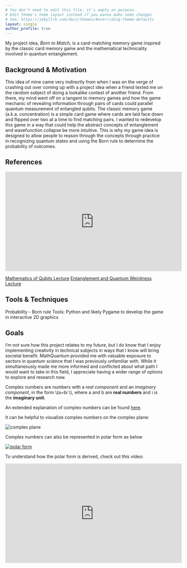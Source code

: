 ```yaml
---
# You don't need to edit this file, it's empty on purpose.
# Edit theme's home layout instead if you wanna make some changes
# See: https://jekyllrb.com/docs/themes/#overriding-theme-defaults
layout: single
author_profile: true
---
```


My project idea, *Born to Match*, is a card-matching memory game inspired by the classic card memory game and the mathematical technicality involved in quantum entanglement.

## Background & Motivation
This idea of mine came very indirectly from when I was on the verge of crashing out over coming up with a project idea when a friend texted me on the random subject of doing a lookalike contest of another friend. From there, my mind went off on a tangent to memory games and how the game mechanic of revealing information through pairs of cards could parallel quantum measurement of entangled qubits. 
The classic memory game (a.k.a. concentration) is a simple card game where cards are laid face down and flipped over two at a time to find matching pairs. I wanted to redevelop this game in a way that could help the abstract concepts of entanglement and wavefunction collapse be more intuitive. This is why my game idea is designed to allow people to reason through the concepts through practice in recognizing quantum states and using the Born rule to determine the probability of outcomes.

## References
<iframe width="560" height="315" src="https://www.youtube.com/embed/VHlqY44fOg0?si=ncti7UqUHit834us" title="YouTube video player" frameborder="0" allow="accelerometer; autoplay; clipboard-write; encrypted-media; gyroscope; picture-in-picture; web-share" referrerpolicy="strict-origin-when-cross-origin" allowfullscreen></iframe>

[Mathematics of Qubits Lecture](https://docs.google.com/presentation/d/1pi_6498MqlfkSN3ZbfHY6kDRTPE2QkZzAT8bSr8HxHQ/edit?slide=id.g36a4fa07a6c_0_223#slide=id.g36a4fa07a6c_0_223)
[Entanglement and Quantum Weirdness Lecture](https://drive.google.com/file/d/1goI9iI8Eln5AFBIE-YvFLN6N5-Lk3go9/view)

## Tools & Techniques 
Probability - Born rule
Tools: Python and likely Pygame to develop the game in interactive 2D graphics

## Goals
I’m not sure how this project relates to my future, but I do know that I enjoy implementing creativity in technical subjects in ways that I know will bring societal benefit. MathQuantum provided me with valuable exposure to sectors in quantum science that I was previously unfamiliar with. While it simultaneously made me more informed and conflicted about what path I would want to take in this field, I appreciate having a wider range of options to explore and research now.



Complex numbers are numbers with a *real component* and an *imaginary component*, in the form \\(a+bi \\), where a and b are **real numbers** and i is the **imaginary unit**.

An extended explanation of complex numbers can be found [here](https://en.wikipedia.org/wiki/Complex_number).

It can be helpful to visualize complex numbers on the complex plane:

![complex plane](https://upload.wikimedia.org/wikipedia/commons/5/5d/Imaginarynumber2.PNG)

Complex numbers can also be represented in polar form as below

[![polar form](https://upload.wikimedia.org/wikipedia/commons/thumb/7/71/Euler%27s_formula.svg/250px-Euler%27s_formula.svg.png)](https://en.wikipedia.org/wiki/Polar_coordinate_system)

To understand how the polar form is derived, check out this video:
<iframe width="560" height="315" src="https://www.youtube.com/embed/lFT2hwsCMls?si=XLJKBa_SXol_bQ_D" title="YouTube video player" frameborder="0" allow="accelerometer; autoplay; clipboard-write; encrypted-media; gyroscope; picture-in-picture; web-share" referrerpolicy="strict-origin-when-cross-origin" allowfullscreen></iframe>
